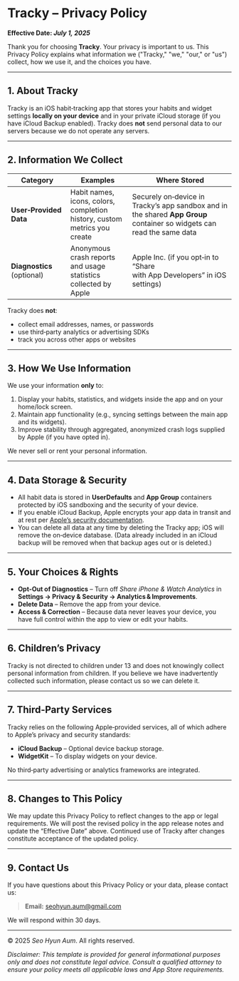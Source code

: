 # Tracky – Privacy Policy

**Effective Date: *July 1, 2025***

Thank you for choosing **Tracky**.  Your privacy is important to us.  This Privacy Policy explains what information we ("Tracky," "we," "our," or "us") collect, how we use it, and the choices you have.

---

## 1. About Tracky

Tracky is an iOS habit‑tracking app that stores your habits and widget settings **locally on your device** and in your private iCloud storage (if you have iCloud Backup enabled).  Tracky does **not** send personal data to our servers because we do not operate any servers.

---

## 2. Information We Collect

| Category                   | Examples                                                                  | Where Stored                                                                                                           |
| -------------------------- | ------------------------------------------------------------------------- | ---------------------------------------------------------------------------------------------------------------------- |
| **User‑Provided Data**     | Habit names, icons, colors, completion history, custom metrics you create | Securely on‑device in Tracky’s app sandbox and in the shared **App Group** container so widgets can read the same data |
| **Diagnostics** (optional) | Anonymous crash reports and usage statistics collected by Apple           | Apple Inc. (if you opt‑in to “Share with App Developers” in iOS settings)                                              |

Tracky does **not**:

* collect email addresses, names, or passwords
* use third‑party analytics or advertising SDKs
* track you across other apps or websites

---

## 3. How We Use Information

We use your information **only** to:

1. Display your habits, statistics, and widgets inside the app and on your home/lock screen.
2. Maintain app functionality (e.g., syncing settings between the main app and its widgets).
3. Improve stability through aggregated, anonymized crash logs supplied by Apple (if you have opted in).

We never sell or rent your personal information.

---

## 4. Data Storage & Security

* All habit data is stored in **UserDefaults** and **App Group** containers protected by iOS sandboxing and the security of your device.
* If you enable iCloud Backup, Apple encrypts your app data in transit and at rest per [Apple’s security documentation](https://support.apple.com/HT202303).
* You can delete all data at any time by deleting the Tracky app; iOS will remove the on‑device database.  (Data already included in an iCloud backup will be removed when that backup ages out or is deleted.)

---

## 5. Your Choices & Rights

* **Opt‑Out of Diagnostics** – Turn off *Share iPhone & Watch Analytics* in **Settings → Privacy & Security → Analytics & Improvements**.
* **Delete Data** – Remove the app from your device.
* **Access & Correction** – Because data never leaves your device, you have full control within the app to view or edit your habits.

---

## 6. Children’s Privacy

Tracky is not directed to children under 13 and does not knowingly collect personal information from children.  If you believe we have inadvertently collected such information, please contact us so we can delete it.

---

## 7. Third‑Party Services

Tracky relies on the following Apple‑provided services, all of which adhere to Apple’s privacy and security standards:

* **iCloud Backup** – Optional device backup storage.
* **WidgetKit** – To display widgets on your device.

No third‑party advertising or analytics frameworks are integrated.

---

## 8. Changes to This Policy

We may update this Privacy Policy to reflect changes to the app or legal requirements.  We will post the revised policy in the app release notes and update the “Effective Date” above.  Continued use of Tracky after changes constitute acceptance of the updated policy.

---

## 9. Contact Us

If you have questions about this Privacy Policy or your data, please contact us:

> **Email:** [seohyun.aum@gmail.com](mailto:seohyun.aum@gmail.com)

We will respond within 30 days.

---

© 2025 *Seo Hyun Aum*.  All rights reserved.

*Disclaimer: This template is provided for general informational purposes only and does not constitute legal advice. Consult a qualified attorney to ensure your policy meets all applicable laws and App Store requirements.*
